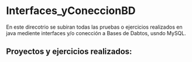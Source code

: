 # Interfaces_yConeccionBD

En este direcotrio se subiran todas las pruebas o ejercicios realizados en java mediente interfaces y/o conección a Bases de Dabtos, usndo MySQL.

## Proyectos y ejercicios realizados:

